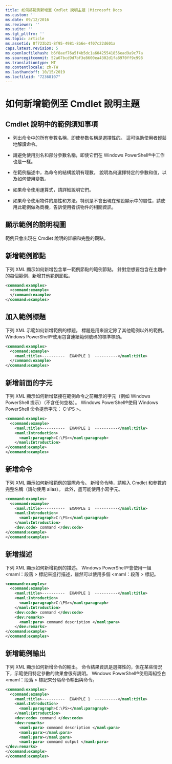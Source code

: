 ```yaml
---
title: 如何將範例新增至 Cmdlet 說明主題 |Microsoft Docs
ms.custom: ''
ms.date: 09/12/2016
ms.reviewer: ''
ms.suite: ''
ms.tgt_pltfrm: ''
ms.topic: article
ms.assetid: 8f723b21-8f95-4981-8b6e-4f07c22d601a
caps.latest.revision: 5
ms.openlocfilehash: b6f8aef76a5f4b5dc1a60425541856ead9a9c77a
ms.sourcegitcommit: 52a67bcd9d7bf3e8600ea4302d1fa8970ff9c998
ms.translationtype: MT
ms.contentlocale: zh-TW
ms.lasthandoff: 10/15/2019
ms.locfileid: "72368107"
---
```

# <a name="how-to-add-examples-to-a-cmdlet-help-topic"></a>如何新增範例至 Cmdlet 說明主題

## <a name="things-to-know-about-examples-in-cmdlet-help"></a>Cmdlet 說明中的範例須知事項

- 列出命令中的所有參數名稱，即使參數名稱是選擇性的。 這可協助使用者輕鬆地解讀命令。

- 請避免使用別名和部分參數名稱，即使它們在 Windows PowerShell®中工作也是一樣。

- 在範例描述中，為命令的結構說明有理數。 說明為何選擇特定的參數和值，以及如何使用變數。

- 如果命令使用運算式，請詳細說明它們。

- 如果命令使用物件的屬性和方法，特別是不會出現在預設顯示中的屬性，請使用此範例做為商機，告訴使用者該物件的相關資訊。

## <a name="help-views-that-display-examples"></a>顯示範例的說明視圖

範例只會出現在 Cmdlet 說明的詳細和完整的觀點。

## <a name="adding-an-examples-node"></a>新增範例節點

下列 XML 顯示如何新增包含單一範例節點的範例節點。 針對您想要包含在主題中的每個範例，新增其他範例節點。

```xml
<command:examples>
  <command:example>
  </command:example>
</command:examples>
```

## <a name="adding-an-example-title"></a>加入範例標題

下列 XML 示範如何新增範例的標題。 標題是用來設定除了其他範例以外的範例。 Windows PowerShell®使用包含連續範例號碼的標準標頭。

```xml
<command:examples>
  <command:example>
    <maml:title>----------  EXAMPLE 1  ----------</maml:title>
  </command:example>
</command:examples>
```

## <a name="adding-preceding-characters"></a>新增前面的字元

下列 XML 顯示如何新增緊接在範例命令之前顯示的字元（例如 Windows PowerShell 提示）（不含任何空格）。 Windows PowerShell®使用 Windows PowerShell 命令提示字元： C:\PS >。

```xml
<command:examples>
  <command:example>
    <maml:title>----------  EXAMPLE 1  ----------</maml:title>
    <maml:Introduction>
      <maml:paragraph>C:\PS></maml:paragraph>
    </maml:Introduction>
</command:example>
</command:examples>
```

## <a name="adding-the-command"></a>新增命令

下列 XML 顯示如何新增範例的實際命令。 新增命令時，請輸入 Cmdlet 和參數的完整名稱（請勿使用 alias）。 此外，盡可能使用小寫字元。

```xml
<command:examples>
  <command:example>
    <maml:title>----------  EXAMPLE 1  ----------</maml:title>
    <maml:Introduction>
      <maml:paragraph>C:\PS></maml:paragraph>
    </maml:Introduction>
    <dev:code> command </dev:code>
</command:example>
</command:examples>
```

## <a name="adding-a-description"></a>新增描述

下列 XML 顯示如何新增範例的描述。 Windows PowerShell®會使用一組 \<maml：段落 > 標記來進行描述，雖然可以使用多個 \<maml：段落 > 標記。

```xml
<command:examples>
  <command:example>
    <maml:title>----------  EXAMPLE 1  ----------</maml:title>
    <maml:Introduction>
      <maml:paragraph>C:\PS></maml:paragraph>
    </maml:Introduction>
    <dev:code> command </dev:code>
    <dev:remarks>
      <maml:para> command description </maml:para>
    </dev:remarks>
</command:example>
</command:examples>
```

## <a name="adding-example-output"></a>新增範例輸出

下列 XML 顯示如何新增命令的輸出。 命令結果資訊是選擇性的，但在某些情況下，示範使用特定參數的效果會很有説明。 Windows PowerShell®使用兩組空白 \<maml：段落 > 標記來分隔命令輸出與命令。

```xml
<command:examples>
  <command:example>
    <maml:title>----------  EXAMPLE 1  ----------</maml:title>
    <maml:Introduction>
      <maml:paragraph>C:\PS></maml:paragraph>
    </maml:Introduction>
    <dev:code> command </dev:code>
    <dev:remarks>
      <maml:para> command description </maml:para>
      <maml:para></maml:para>
      <maml:para></maml:para>
      <maml:para> command output </maml:para>
</dev:remarks>
</command:example>
</command:examples>
```